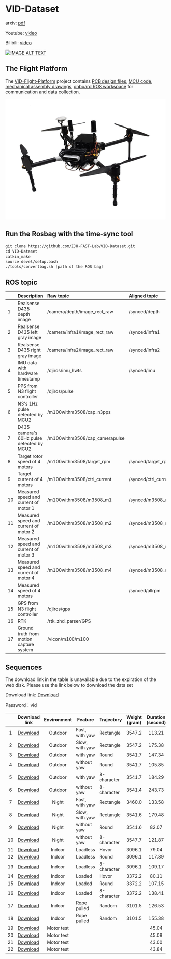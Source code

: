 # VID-Dataset



arxiv: [pdf](https://arxiv.org/abs/2103.11152)

Youtube: [video](https://youtu.be/K6Cks1QuyqY)

Bilibili: [video](https://www.bilibili.com/video/BV1s54y1a7x2?spm_id_from=333.999.0.0)


[![IMAGE ALT TEXT](https://github.com/ZJU-FAST-Lab/VID-Dataset/blob/main/image/vedio.gif)](http://www.youtube.com/watch?v=K6Cks1QuyqY )

## The Flight Platform 

The [VID-Flight-Platform](https://github.com/ZJU-FAST-Lab/VID-Flight-Platform) project contains [PCB design files](https://github.com/ZJU-FAST-Lab/VID-Flight-Platform/tree/main/pcb), [MCU code](https://github.com/ZJU-FAST-Lab/VID-Flight-Platform/tree/main/mcu),  [mechanical assembly drawings](https://github.com/ZJU-FAST-Lab/VID-Flight-Platform/tree/main/assembly), [onboard ROS workspace](https://github.com/ZJU-FAST-Lab/VID-Flight-Platform/tree/main/onboard_rosws) for communication and data collection.

[![IMAGE ALT TEXT](https://github.com/ZJU-FAST-Lab/VID-Dataset/blob/main/image/drone.png)](https://github.com/ZJU-FAST-Lab/VID-Flight-Platform )

## Run the Rosbag with the time-sync tool 

```
git clone https://github.com/ZJU-FAST-Lab/VID-Dataset.git
cd VID-Dataset
catkin_make
source devel/setup.bash
./tools/convertbag.sh [path of the ROS bag]
```

## ROS topic

|      | Description                               | Raw topic                      | Aligned topic        |
| ---- | ----------------------------------------- | :----------------------------- | :------------------- |
| 1    | Realsense D435 depth image                | /camera/depth/image_rect_raw   | /synced/depth        |
| 2    | Realsense D435 left gray image            | /camera/infra1/image_rect_raw  | /synced/infra1       |
| 3    | Realsense D435 right gray image           | /camera/infra2/image_rect_raw  | /synced/infra2       |
| 4    | IMU data with hardware timestamp          | /djiros/imu_hwts               | /synced/imu          |
| 5    | PPS from N3 flight controller             | /djiros/pulse                  |                      |
| 6    | N3's 1Hz pulse detected by MCU2           | /m100withm3508/cap_n3pps       |                      |
| 7    | D435 camera's 60Hz pulse detected by MCU2 | /m100withm3508/cap_camerapulse |                      |
| 8    | Target rotor speed of 4 motors            | /m100withm3508/target_rpm      | /synced/target_rpm   |
| 9    | Target current of 4 motors                | /m100withm3508/ctrl_current    | /synced/ctrl_current |
| 10   | Measured speed and current of motor 1     | /m100withm3508/m3508_m1        | /synced/m3508_m1     |
| 11   | Measured speed and current of motor 2     | /m100withm3508/m3508_m2        | /synced/m3508_m2     |
| 12   | Measured speed and current of motor 3     | /m100withm3508/m3508_m3        | /synced/m3508_m3     |
| 13   | Measured speed and current of motor 4     | /m100withm3508/m3508_m4        | /synced/m3508_m4     |
| 14   | Measured speed of 4 motors                |                                | /synced/allrpm       |
| 15   | GPS from N3 flight controller             | /djiros/gps                    |                      |
| 16   | RTK                                       | /rtk_zhd_parser/GPS            |                      |
| 17   | Ground truth from motion capture system   | /vicon/m100/m100               |                      |



## Sequences

The download link in the table is unavailable due to the expiration of the web disk. Please use the link below to download the data set

Download link: [Download](zjufast.tpddns.cn:9110/share.cgi?ssid=eb2494c4a3ea4fb9b942b0ff09dba85f)

Password：vid



|      | Download link                                                | Environment | Feature        | Trajectory  | Weight <br/>(gram) | Duration<br/>(second) | Imu<br/>Imagery | Dynamical<br/>data | RTK  | Ground<br/>truth | Force<br/>sensor | File name                                                    |
| :--: | ------------------------------------------------------------ | :---------: | -------------- | :---------- | :----------------: | :-------------------: | :-------------: | :----------------: | :--: | :--------------: | :--------------: | :----------------------------------------------------------- |
|  1   | [Download](https://zjufast-my.sharepoint.com/:u:/g/personal/tkyang_zjufast_onmicrosoft_com/ER751r6eJoFAj7Pcb7QMb50BoaEt71Us653gLrLsfMiVyg?e=uthb0H) |   Outdoor   | Fast, with yaw | Rectangle   |       3547.2       |        113.21         |        ✔        |         ✔          |  ✔   |                  |                  | [outdoor_rect_fast_3547.2g_113.21s.bag](https://zjufast-my.sharepoint.com/:u:/g/personal/tkyang_zjufast_onmicrosoft_com/ER751r6eJoFAj7Pcb7QMb50BoaEt71Us653gLrLsfMiVyg?e=uthb0H) |
|  2   | [Download](https://zjufast-my.sharepoint.com/:u:/g/personal/tkyang_zjufast_onmicrosoft_com/ETmoBKiEGVBNughR5VcALgsBEtorcFnPSgUFrhHlVQ3-Vg?e=5CdJNN) |   Outdoor   | Slow, with yaw | Rectangle   |       3547.2       |        175.38         |        ✔        |         ✔          |  ✔   |                  |                  | [outdoor_rect_slow_3547.2g_175.38s.bag](https://zjufast-my.sharepoint.com/:u:/g/personal/tkyang_zjufast_onmicrosoft_com/ETmoBKiEGVBNughR5VcALgsBEtorcFnPSgUFrhHlVQ3-Vg?e=5CdJNN) |
|  3   | [Download](https://zjufast-my.sharepoint.com/:u:/g/personal/tkyang_zjufast_onmicrosoft_com/EUI1UXS880RMvpNJ30VcGLoBdfBr5Nyrt8FOozJjz1mWMg?e=rAFFgj) |   Outdoor   | with yaw       | Round       |       3541.7       |        147.34         |        ✔        |         ✔          |  ✔   |                  |                  | [outdoor_round_yaw_3541.7g_147.34s.bag](https://zjufast-my.sharepoint.com/:u:/g/personal/tkyang_zjufast_onmicrosoft_com/EUI1UXS880RMvpNJ30VcGLoBdfBr5Nyrt8FOozJjz1mWMg?e=rAFFgj) |
|  4   | [Download](https://zjufast-my.sharepoint.com/:u:/g/personal/tkyang_zjufast_onmicrosoft_com/EUgGCSTKciVLmIxdYNOrg0kBXWhol9bbG_Brqt7Kd0gn6Q?e=TjgN5q) |   Outdoor   | without yaw    | Round       |       3541.7       |        105.85         |        ✔        |         ✔          |  ✔   |                  |                  | [outdoor_round_noyaw_3541.7g_105.85s.bag](https://zjufast-my.sharepoint.com/:u:/g/personal/tkyang_zjufast_onmicrosoft_com/EUgGCSTKciVLmIxdYNOrg0kBXWhol9bbG_Brqt7Kd0gn6Q?e=TjgN5q) |
|  5   | [Download](https://zjufast-my.sharepoint.com/:u:/g/personal/tkyang_zjufast_onmicrosoft_com/ESGZbmP13OFHh8EU84ev1Q8B7jh_IIy-dc4qzyKJ8n_DCw?e=LqxtPC) |   Outdoor   | with yaw       | 8-character |       3541.7       |        184.29         |        ✔        |         ✔          |  ✔   |                  |                  | [outdoor_8_yaw_3541.7g_184.29s.bag](https://zjufast-my.sharepoint.com/:u:/g/personal/tkyang_zjufast_onmicrosoft_com/ESGZbmP13OFHh8EU84ev1Q8B7jh_IIy-dc4qzyKJ8n_DCw?e=LqxtPC) |
|  6   | [Download](https://zjufast-my.sharepoint.com/:u:/g/personal/tkyang_zjufast_onmicrosoft_com/EfxXU01e6t1NsQAAVlKmMvcBcICoxKjdq0aWBq1NaMZfjg?e=FvItEH) |   Outdoor   | without yaw    | 8-character |       3541.4       |        243.73         |        ✔        |         ✔          |  ✔   |                  |                  | [outdoor_8_noyaw_3541.4g_243.73s.bag](https://zjufast-my.sharepoint.com/:u:/g/personal/tkyang_zjufast_onmicrosoft_com/EfxXU01e6t1NsQAAVlKmMvcBcICoxKjdq0aWBq1NaMZfjg?e=FvItEH) |
|  7   | [Download](https://zjufast-my.sharepoint.com/:u:/g/personal/tkyang_zjufast_onmicrosoft_com/EYyBEjZekZZEtSwzdD-ZfAYBlhmja_6u2BO6G8hWONn2BA?e=mHC3qS) |    Night    | Fast, with yaw | Rectangle   |       3460.0       |        133.58         |        ✔        |         ✔          |  ✔   |                  |                  | [night_rect_fast_3460.0g_133.58.bag](https://zjufast-my.sharepoint.com/:u:/g/personal/tkyang_zjufast_onmicrosoft_com/EYyBEjZekZZEtSwzdD-ZfAYBlhmja_6u2BO6G8hWONn2BA?e=mHC3qS) |
|  8   | [Download](https://zjufast-my.sharepoint.com/:u:/g/personal/tkyang_zjufast_onmicrosoft_com/EWcPTXiYBDpOlNeTKQG3QG8ByfSpNxkuGjuQdwQeoN9dAA?e=DFopCY) |    Night    | Slow, with yaw | Rectangle   |       3541.6       |        179.48         |        ✔        |         ✔          |  ✔   |                  |                  | [night_rect_slow_3541.6g_179.48s.bag](https://zjufast-my.sharepoint.com/:u:/g/personal/tkyang_zjufast_onmicrosoft_com/EWcPTXiYBDpOlNeTKQG3QG8ByfSpNxkuGjuQdwQeoN9dAA?e=DFopCY) |
|  9   | [Download](https://zjufast-my.sharepoint.com/:u:/g/personal/tkyang_zjufast_onmicrosoft_com/EeTF-TTJ6K9NgP_Kx_zU5NMBjGGCb3UcYxhvVomYEQLe-g?e=uFjav2) |    Night    | without yaw    | Round       |       3541.6       |         82.07         |        ✔        |         ✔          |  ✔   |                  |                  | [night_round_no_yaw_3541.6g_82.07s.bag](https://zjufast-my.sharepoint.com/:u:/g/personal/tkyang_zjufast_onmicrosoft_com/EeTF-TTJ6K9NgP_Kx_zU5NMBjGGCb3UcYxhvVomYEQLe-g?e=uFjav2) |
|  10  | [Download](https://zjufast-my.sharepoint.com/:u:/g/personal/tkyang_zjufast_onmicrosoft_com/EU3B3Z1nxqlJosNiN50NCkQBuG_jTKPpulZ0-8ZkG9ucWA?e=gDAEjU) |    Night    | without yaw    | 8-character |       3547.7       |        121.87         |        ✔        |         ✔          |  ✔   |                  |                  | [night_8_noyaw_3547.7g_121.87s.bag](https://zjufast-my.sharepoint.com/:u:/g/personal/tkyang_zjufast_onmicrosoft_com/EU3B3Z1nxqlJosNiN50NCkQBuG_jTKPpulZ0-8ZkG9ucWA?e=gDAEjU) |
|  11  | [Download](https://zjufast-my.sharepoint.com/:u:/g/personal/tkyang_zjufast_onmicrosoft_com/EfxkbUiWvBhFosNp-MwaaJsBrpu_sqepv15Jdkt2pQ95Tg?e=BZUkTD) |   Indoor    | Loadless       | Hovor       |       3096.1       |         79.04         |        ✔        |         ✔          |      |        ✔         |                  | [indoor_loadless_hovor_3096.1g_79.04s.bag](https://zjufast-my.sharepoint.com/:u:/g/personal/tkyang_zjufast_onmicrosoft_com/EfxkbUiWvBhFosNp-MwaaJsBrpu_sqepv15Jdkt2pQ95Tg?e=BZUkTD) |
|  12  | [Download](https://zjufast-my.sharepoint.com/:u:/g/personal/tkyang_zjufast_onmicrosoft_com/EVft7HlvXTREjufIB6HK5n4B8LnLcY51qgkadOw_P2qG8Q?e=Ywb81B) |   Indoor    | Loadless       | Round       |       3096.1       |        117.89         |        ✔        |         ✔          |      |        ✔         |                  | [indoor_loadless_round_3096.1g_117.89s.bag](https://zjufast-my.sharepoint.com/:u:/g/personal/tkyang_zjufast_onmicrosoft_com/EVft7HlvXTREjufIB6HK5n4B8LnLcY51qgkadOw_P2qG8Q?e=Ywb81B) |
|  13  | [Download](https://zjufast-my.sharepoint.com/:u:/g/personal/tkyang_zjufast_onmicrosoft_com/ESlYQGYYPxJIs-_uE1BS8aQB_eCAWjCXLWeXA3NPPf4Azg?e=E3PUYd) |   Indoor    | Loadless       | 8-character |       3096.1       |        109.17         |        ✔        |         ✔          |      |        ✔         |                  | [indoor_loadless_8_3096.1g_109.17s.bag](https://zjufast-my.sharepoint.com/:u:/g/personal/tkyang_zjufast_onmicrosoft_com/ESlYQGYYPxJIs-_uE1BS8aQB_eCAWjCXLWeXA3NPPf4Azg?e=E3PUYd) |
|  14  | [Download](https://zjufast-my.sharepoint.com/:u:/g/personal/tkyang_zjufast_onmicrosoft_com/EQLItrUwpf1CukOTbWS5L00BYRFRm6uRA12qVu_Ty40o6g?e=fiEYuh) |   Indoor    | Loaded         | Hovor       |       3372.2       |         80.11         |        ✔        |         ✔          |      |        ✔         |                  | [indoor_loaded_hovor_3103.2g_load269.0g_80.11s.bag](https://zjufast-my.sharepoint.com/:u:/g/personal/tkyang_zjufast_onmicrosoft_com/EQLItrUwpf1CukOTbWS5L00BYRFRm6uRA12qVu_Ty40o6g?e=fiEYuh) |
|  15  | [Download](https://zjufast-my.sharepoint.com/:u:/g/personal/tkyang_zjufast_onmicrosoft_com/EZvbs8cvLktOjsT2tOVprZEBu_QrMAGu_SGpidG75d5fZQ?e=Yp702V) |   Indoor    | Loaded         | Round       |       3372.2       |        107.15         |        ✔        |         ✔          |      |        ✔         |                  | [indoor_loaded_round_3103.2g_load269.0g_107.15s.bag](https://zjufast-my.sharepoint.com/:u:/g/personal/tkyang_zjufast_onmicrosoft_com/EZvbs8cvLktOjsT2tOVprZEBu_QrMAGu_SGpidG75d5fZQ?e=Yp702V) |
|  16  | [Download](https://zjufast-my.sharepoint.com/:u:/g/personal/tkyang_zjufast_onmicrosoft_com/ESlYQGYYPxJIs-_uE1BS8aQB_eCAWjCXLWeXA3NPPf4Azg?e=uGcdGK) |   Indoor    | Loaded         | 8-character |       3372.2       |        138.41         |        ✔        |         ✔          |      |        ✔         |                  | [indoor_loaded_8_3103.2g_load269.0g_138.41s.bag](https://zjufast-my.sharepoint.com/:u:/g/personal/tkyang_zjufast_onmicrosoft_com/ERWQokKc-ItDqz05YZs2z7AB4qatTuipjKpie75wrlifYg?e=rSHHTf) |
|  17  | [Download](https://zjufast-my.sharepoint.com/:u:/g/personal/tkyang_zjufast_onmicrosoft_com/EcofuY536kVCgsEMPxV7b_ABPJcrfJWxJvc-hDVRK9QOxQ?e=AgIf0E) |   Indoor    | Rope pulled    | Random      |       3101.5       |        126.53         |        ✔        |         ✔          |      |        ✔         |        ✔         | [indoor_sensor_fast_3101.5g_126.53s.bag](https://zjufast-my.sharepoint.com/:u:/g/personal/tkyang_zjufast_onmicrosoft_com/EcofuY536kVCgsEMPxV7b_ABPJcrfJWxJvc-hDVRK9QOxQ?e=AgIf0E) |
|  18  | [Download](https://zjufast-my.sharepoint.com/:u:/g/personal/tkyang_zjufast_onmicrosoft_com/ERYdQouQAuBMjyYsQUWztYQBU70M3_PQggBb3MrpnFrtuA?e=t8ernO) |   Indoor    | Rope pulled    | Random      |       3101.5       |        155.38         |        ✔        |         ✔          |      |        ✔         |        ✔         | [indoor_sensor_slow_3101.5g_155.38s.bag](https://zjufast-my.sharepoint.com/:u:/g/personal/tkyang_zjufast_onmicrosoft_com/ERYdQouQAuBMjyYsQUWztYQBU70M3_PQggBb3MrpnFrtuA?e=t8ernO) |
|  19  | [Download](https://zjufast-my.sharepoint.com/:u:/g/personal/tkyang_zjufast_onmicrosoft_com/EabZZ1i9XRVDpeKLCK1ywvMBwQS7UcNLidJ-NBYbDIli-Q?e=snJxAn) | Motor test  |                |             |                    |         45.04         |                 |         ✔          |      |                  |        ✔         | [channel_1.bag](https://zjufast-my.sharepoint.com/:u:/g/personal/tkyang_zjufast_onmicrosoft_com/EabZZ1i9XRVDpeKLCK1ywvMBwQS7UcNLidJ-NBYbDIli-Q?e=snJxAn) |
|  20  | [Download](https://zjufast-my.sharepoint.com/:u:/g/personal/tkyang_zjufast_onmicrosoft_com/EbIqKs7QDM1MuTmzxjZDKSABa0EEQ6h3_bT1OJizo9FnrQ?e=7qaL2K) | Motor test  |                |             |                    |         45.08         |                 |         ✔          |      |                  |        ✔         | [channel_2.bag](https://zjufast-my.sharepoint.com/:u:/g/personal/tkyang_zjufast_onmicrosoft_com/EbIqKs7QDM1MuTmzxjZDKSABa0EEQ6h3_bT1OJizo9FnrQ?e=7qaL2K) |
|  21  | [Download](https://zjufast-my.sharepoint.com/:u:/g/personal/tkyang_zjufast_onmicrosoft_com/EbeFrfzSubxDiMA1QqQ7iO0BioSC1kkDgpll6CrQoM_NOA?e=eZlUjn) | Motor test  |                |             |                    |         43.00         |                 |         ✔          |      |                  |        ✔         | [channel_3.bag](https://zjufast-my.sharepoint.com/:u:/g/personal/tkyang_zjufast_onmicrosoft_com/EbeFrfzSubxDiMA1QqQ7iO0BioSC1kkDgpll6CrQoM_NOA?e=eZlUjn) |
|  22  | [Download](https://zjufast-my.sharepoint.com/:u:/g/personal/tkyang_zjufast_onmicrosoft_com/EYCLRd5DbUFGlfcGiZT1PtYB6RSK13laHEmSsfwISv-2cg?e=lAZ6lz) | Motor test  |                |             |                    |         43.84         |                 |         ✔          |      |                  |        ✔         | [channel_4.bag](https://zjufast-my.sharepoint.com/:u:/g/personal/tkyang_zjufast_onmicrosoft_com/EYCLRd5DbUFGlfcGiZT1PtYB6RSK13laHEmSsfwISv-2cg?e=lAZ6lz) |





